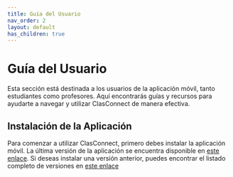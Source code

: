 ```yaml
---
title: Guía del Usuario
nav_order: 2
layout: default
has_children: true
---
```


# Guía del Usuario

Esta sección está destinada a los usuarios de la aplicación móvil, tanto estudiantes como profesores. Aquí encontrarás guías y recursos para ayudarte a navegar y utilizar ClasConnect de manera efectiva.

## Instalación de la Aplicación

Para comenzar a utilizar ClasConnect, primero debes instalar la aplicación móvil. La última versión de la aplicación se encuentra disponible en [este enlace](https://drive.google.com/file/d/1U0RE8y1ZZAs09xHLvlOu1ABoB9AB_Qft/view?usp=drive_link). Si deseas instalar una versión anterior, puedes encontrar el listado completo de versiones en [este enlace](https://drive.google.com/drive/folders/1ZNNe2OGeG5m7FtD-6gwUiyjKAGAuWs5H?usp=drive_link)
